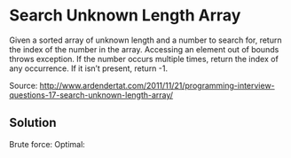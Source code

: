 # Search Unknown Length Array

Given a sorted array of unknown length and a number to search for, return the index of the number in the array.
Accessing an element out of bounds throws exception.
If the number occurs multiple times, return the index of any occurrence.
If it isn’t present, return -1.

Source: http://www.ardendertat.com/2011/11/21/programming-interview-questions-17-search-unknown-length-array/

## Solution

Brute force: 
Optimal: 
